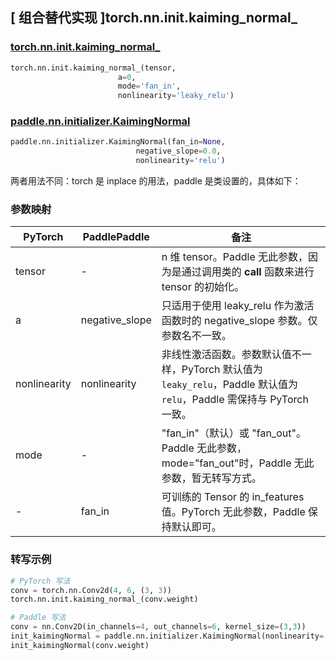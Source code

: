 ## [ 组合替代实现 ]torch.nn.init.kaiming_normal_

### [torch.nn.init.kaiming_normal_](https://pytorch.org/docs/stable/nn.init.html?highlight=kaiming_normal_#torch.nn.init.kaiming_normal_)

```python
torch.nn.init.kaiming_normal_(tensor,
                        a=0,
                        mode='fan_in',
                        nonlinearity='leaky_relu')
```

### [paddle.nn.initializer.KaimingNormal](https://www.paddlepaddle.org.cn/documentation/docs/zh/develop/api/paddle/nn/initializer/KaimingNormal_cn.html)

```python
paddle.nn.initializer.KaimingNormal(fan_in=None,
                            negative_slope=0.0,
                            nonlinearity='relu')
```

两者用法不同：torch 是 inplace 的用法，paddle 是类设置的，具体如下：

### 参数映射

| PyTorch       | PaddlePaddle | 备注                                                   |
| ------------- | ------------ | ------------------------------------------------------ |
| tensor        | -          | n 维 tensor。Paddle 无此参数，因为是通过调用类的 __call__ 函数来进行 tensor 的初始化。    |
| a        | negative_slope     | 只适用于使用 leaky_relu 作为激活函数时的 negative_slope 参数。仅参数名不一致。    |
| nonlinearity     |  nonlinearity        |  非线性激活函数。参数默认值不一样，PyTorch 默认值为`leaky_relu`，Paddle 默认值为`relu`，Paddle 需保持与 PyTorch 一致。            |
| mode         | -        | "fan_in"（默认）或 "fan_out"。Paddle 无此参数，mode="fan_out"时，Paddle 无此参数，暂无转写方式。    |
| -          | fan_in        | 可训练的 Tensor 的 in_features 值。PyTorch 无此参数，Paddle 保持默认即可。               |

### 转写示例
```python
# PyTorch 写法
conv = torch.nn.Conv2d(4, 6, (3, 3))
torch.nn.init.kaiming_normal_(conv.weight)

# Paddle 写法
conv = nn.Conv2D(in_channels=4, out_channels=6, kernel_size=(3,3))
init_kaimingNormal = paddle.nn.initializer.KaimingNormal(nonlinearity='leaky_relu')
init_kaimingNormal(conv.weight)
```
